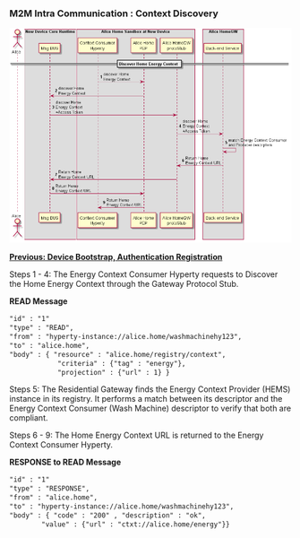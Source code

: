 ### M2M Intra Communication : Context Discovery

<!--
@startuml "m2m-intra-comm-3-discovery.png"

autonumber

!define SHOW_RuntimeA

!define SHOW_NativeAtRuntimeA

!define SHOW_SP1SandboxAtRuntimeA
!define SHOW_Protostub1AtRuntimeA
!define SHOW_ServiceProvider1HypertyAtRuntimeA
!define SHOW_ServiceProvider1RouterAtRuntimeA

!define SHOW_CoreRuntimeA
!define SHOW_MsgBUSAtRuntimeA

!define SHOW_SP1

!include runtime_objects.plantuml

== Discover Home Energy Context ==

SP1H@A -> Router1@A : discover Home\nEnergy Context

Router1@A -> BUS@A : discover Home\nEnergy Context

Proto1@A <- BUS@A : discover Home\nEnergy Context\n+Access Token

SP1 <- Proto1@A : discover Home\nEnergy Context\n+Access Token

SP1 -> SP1 : match Energy Context Consumer\nand Producer descriptors

SP1 -> Proto1@A : Return Home \nEnergy Context URL

Proto1@A -> BUS@A : Return Home \nEnergy Context URL

Router1@A <- BUS@A : Return Home \nEnergy Context URL

SP1H@A <- Router1@A : Return Home \nEnergy Context URL

@enduml
-->


![Context Discovery in M2M Intradomain Communication](m2m-intra-comm-3-discovery.png)

**[Previous: Device Bootstrap, Authentication Registration](m2m-bootstrap-auth-registration.md)**

Steps 1 - 4: The Energy Context Consumer Hyperty requests to Discover the Home Energy Context through the Gateway Protocol Stub.

**READ Message**

```
"id" : "1"
"type" : "READ",
"from" : "hyperty-instance://alice.home/washmachinehy123",
"to" : "alice.home",
"body" : { "resource" : "alice.home/registry/context", 
			"criteria" : {"tag" : "energy"},
			"projection" : {"url" : 1} }
```


Steps 5: The Residential Gateway finds the Energy Context Provider (HEMS) instance in its registry. It performs a match between its descriptor and the Energy Context Consumer (Wash Machine) descriptor to verify that both are compliant. 

Steps 6 - 9: The Home Energy Context URL is returned to the Energy Context Consumer Hyperty.

**RESPONSE to READ Message**

```
"id" : "1"
"type" : "RESPONSE",
"from" : "alice.home",
"to" : "hyperty-instance://alice.home/washmachinehy123",
"body" : { "code" : "200" , "description" : "ok",
		"value" : {"url" : "ctxt://alice.home/energy"}}
```
